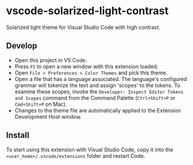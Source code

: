 # vscode-solarized-light-contrast

Solarized light theme for Visual Studio Code with high contrast.

## Develop

- Open this project in VS Code.
- Press `F5` to open a new window with this extension loaded.
- Open `File > Preferences > Color Themes` and pick this theme.
- Open a file that has a language associated. The language's configured grammar
  will tokenize the text and assign 'scopes' to the tokens. To examine these
  scopes, invoke the `Developer: Inspect Editor Tokens and Scopes` command from
  the Command Palette (`Ctrl+Shift+P` or `Cmd+Shift+P` on Mac).
- Changes to the theme file are automatically applied to the Extension
  Development Host window.

## Install

To start using this extension with Visual Studio Code, copy it into the
`<user_home>/.vscode/extensions` folder and restart Code.
